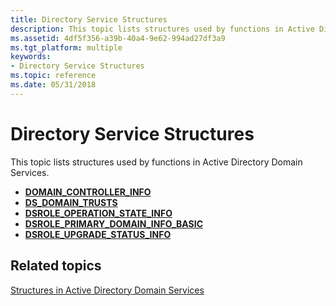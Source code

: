 ```yaml
---
title: Directory Service Structures
description: This topic lists structures used by functions in Active Directory Domain Services.
ms.assetid: 4df5f356-a39b-40a4-9e62-994ad27df3a9
ms.tgt_platform: multiple
keywords:
- Directory Service Structures
ms.topic: reference
ms.date: 05/31/2018
---
```


# Directory Service Structures

This topic lists structures used by functions in Active Directory Domain Services.

-   [**DOMAIN\_CONTROLLER\_INFO**](/windows/desktop/api/Dsgetdc/ns-dsgetdc-domain_controller_infoa)
-   [**DS\_DOMAIN\_TRUSTS**](/windows/desktop/api/Dsgetdc/ns-dsgetdc-ds_domain_trustsa)
-   [**DSROLE\_OPERATION\_STATE\_INFO**](/windows/desktop/api/Dsrole/ns-dsrole-dsrole_operation_state_info)
-   [**DSROLE\_PRIMARY\_DOMAIN\_INFO\_BASIC**](/windows/desktop/api/Dsrole/ns-dsrole-dsrole_primary_domain_info_basic)
-   [**DSROLE\_UPGRADE\_STATUS\_INFO**](/windows/desktop/api/Dsrole/ns-dsrole-dsrole_upgrade_status_info)

## Related topics

<dl> <dt>

[Structures in Active Directory Domain Services](structures-in-active-directory-domain-services.md)
</dt> </dl>

 

 




